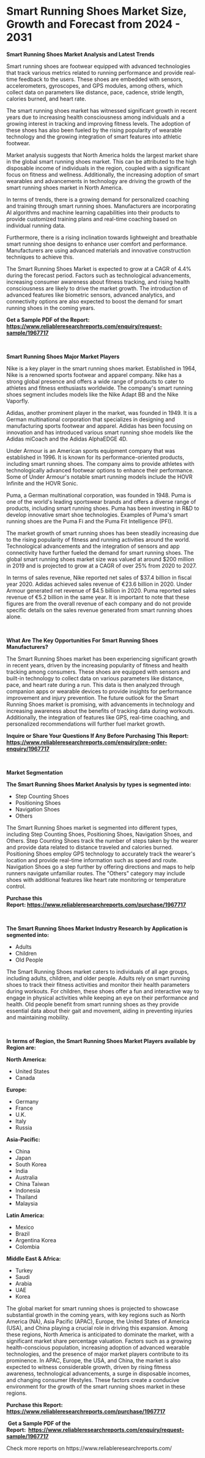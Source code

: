 <p><h1>Smart Running Shoes Market Size, Growth and Forecast from 2024 - 2031</h1></p><p><strong>Smart Running Shoes Market Analysis and Latest Trends</strong></p>
<p><p>Smart running shoes are footwear equipped with advanced technologies that track various metrics related to running performance and provide real-time feedback to the users. These shoes are embedded with sensors, accelerometers, gyroscopes, and GPS modules, among others, which collect data on parameters like distance, pace, cadence, stride length, calories burned, and heart rate.</p><p>The smart running shoes market has witnessed significant growth in recent years due to increasing health consciousness among individuals and a growing interest in tracking and improving fitness levels. The adoption of these shoes has also been fueled by the rising popularity of wearable technology and the growing integration of smart features into athletic footwear.</p><p>Market analysis suggests that North America holds the largest market share in the global smart running shoes market. This can be attributed to the high disposable income of individuals in the region, coupled with a significant focus on fitness and wellness. Additionally, the increasing adoption of smart wearables and advancements in technology are driving the growth of the smart running shoes market in North America.</p><p>In terms of trends, there is a growing demand for personalized coaching and training through smart running shoes. Manufacturers are incorporating AI algorithms and machine learning capabilities into their products to provide customized training plans and real-time coaching based on individual running data.</p><p>Furthermore, there is a rising inclination towards lightweight and breathable smart running shoe designs to enhance user comfort and performance. Manufacturers are using advanced materials and innovative construction techniques to achieve this.</p><p>The Smart Running Shoes Market is expected to grow at a CAGR of 4.4% during the forecast period. Factors such as technological advancements, increasing consumer awareness about fitness tracking, and rising health consciousness are likely to drive the market growth. The introduction of advanced features like biometric sensors, advanced analytics, and connectivity options are also expected to boost the demand for smart running shoes in the coming years.</p></p>
<p><strong>Get a Sample PDF of the Report:&nbsp; <a href="https://www.reliableresearchreports.com/enquiry/request-sample/1967717">https://www.reliableresearchreports.com/enquiry/request-sample/1967717</a></strong></p>
<p>&nbsp;</p>
<p><strong>Smart Running Shoes Major Market Players</strong></p>
<p><p>Nike is a key player in the smart running shoes market. Established in 1964, Nike is a renowned sports footwear and apparel company. Nike has a strong global presence and offers a wide range of products to cater to athletes and fitness enthusiasts worldwide. The company's smart running shoes segment includes models like the Nike Adapt BB and the Nike Vaporfly.</p><p>Adidas, another prominent player in the market, was founded in 1949. It is a German multinational corporation that specializes in designing and manufacturing sports footwear and apparel. Adidas has been focusing on innovation and has introduced various smart running shoe models like the Adidas miCoach and the Adidas AlphaEDGE 4D.</p><p>Under Armour is an American sports equipment company that was established in 1996. It is known for its performance-oriented products, including smart running shoes. The company aims to provide athletes with technologically advanced footwear options to enhance their performance. Some of Under Armour's notable smart running models include the HOVR Infinite and the HOVR Sonic.</p><p>Puma, a German multinational corporation, was founded in 1948. Puma is one of the world's leading sportswear brands and offers a diverse range of products, including smart running shoes. Puma has been investing in R&D to develop innovative smart shoe technologies. Examples of Puma's smart running shoes are the Puma Fi and the Puma Fit Intelligence (PFI).</p><p>The market growth of smart running shoes has been steadily increasing due to the rising popularity of fitness and running activities around the world. Technological advancements and the integration of sensors and app connectivity have further fueled the demand for smart running shoes. The global smart running shoes market size was valued at around $200 million in 2019 and is projected to grow at a CAGR of over 25% from 2020 to 2027.</p><p>In terms of sales revenue, Nike reported net sales of $37.4 billion in fiscal year 2020. Adidas achieved sales revenue of €23.6 billion in 2020. Under Armour generated net revenue of $4.5 billion in 2020. Puma reported sales revenue of €5.2 billion in the same year. It is important to note that these figures are from the overall revenue of each company and do not provide specific details on the sales revenue generated from smart running shoes alone.</p></p>
<p>&nbsp;</p>
<p><strong>What Are The Key Opportunities For Smart Running Shoes Manufacturers?</strong></p>
<p><p>The Smart Running Shoes market has been experiencing significant growth in recent years, driven by the increasing popularity of fitness and health tracking among consumers. These shoes are equipped with sensors and built-in technology to collect data on various parameters like distance, pace, and heart rate during a run. This data is then analyzed through companion apps or wearable devices to provide insights for performance improvement and injury prevention. The future outlook for the Smart Running Shoes market is promising, with advancements in technology and increasing awareness about the benefits of tracking data during workouts. Additionally, the integration of features like GPS, real-time coaching, and personalized recommendations will further fuel market growth.</p></p>
<p><strong>Inquire or Share Your Questions If Any Before Purchasing This Report: <a href="https://www.reliableresearchreports.com/enquiry/pre-order-enquiry/1967717">https://www.reliableresearchreports.com/enquiry/pre-order-enquiry/1967717</a></strong></p>
<p>&nbsp;</p>
<p><strong>Market Segmentation</strong></p>
<p><strong>The Smart Running Shoes Market Analysis by types is segmented into:</strong></p>
<p><ul><li>Step Counting Shoes</li><li>Positioning Shoes</li><li>Navigation Shoes</li><li>Others</li></ul></p>
<p><p>The Smart Running Shoes market is segmented into different types, including Step Counting Shoes, Positioning Shoes, Navigation Shoes, and Others. Step Counting Shoes track the number of steps taken by the wearer and provide data related to distance traveled and calories burned. Positioning Shoes employ GPS technology to accurately track the wearer's location and provide real-time information such as speed and route. Navigation Shoes go a step further by offering directions and maps to help runners navigate unfamiliar routes. The "Others" category may include shoes with additional features like heart rate monitoring or temperature control.</p></p>
<p><strong>Purchase this Report:&nbsp;<a href="https://www.reliableresearchreports.com/purchase/1967717">https://www.reliableresearchreports.com/purchase/1967717</a></strong></p>
<p>&nbsp;</p>
<p><strong>The Smart Running Shoes Market Industry Research by Application is segmented into:</strong></p>
<p><ul><li>Adults</li><li>Children</li><li>Old People</li></ul></p>
<p><p>The Smart Running Shoes market caters to individuals of all age groups, including adults, children, and older people. Adults rely on smart running shoes to track their fitness activities and monitor their health parameters during workouts. For children, these shoes offer a fun and interactive way to engage in physical activities while keeping an eye on their performance and health. Old people benefit from smart running shoes as they provide essential data about their gait and movement, aiding in preventing injuries and maintaining mobility.</p></p>
<p>&nbsp;</p>
<p><strong>In terms of Region, the Smart Running Shoes Market Players available by Region are:</strong></p>
<p>
    <p> <strong> North America: </strong>
        <ul>
            <li>United States</li>
            <li>Canada</li>
        </ul>
        </p> 
    <p> <strong> Europe: </strong>
        <ul>
            <li>Germany</li>
            <li>France</li>
            <li>U.K.</li>
            <li>Italy</li>
            <li>Russia</li>
        </ul>
        </p> 
    <p> <strong> Asia-Pacific: </strong>
        <ul>
            <li>China</li>
            <li>Japan</li>
            <li>South Korea</li>
            <li>India</li>
            <li>Australia</li>
            <li>China Taiwan</li>
            <li>Indonesia</li>
            <li>Thailand</li>
            <li>Malaysia</li>
        </ul>
        </p> 
    <p> <strong> Latin America: </strong>
        <ul>
            <li>Mexico</li>
            <li>Brazil</li>
            <li>Argentina Korea</li>
            <li>Colombia</li>
        </ul>
        </p> 
    <p> <strong> Middle East & Africa: </strong>
        <ul>
            <li>Turkey</li>
            <li>Saudi</li>
            <li>Arabia</li>
            <li>UAE</li>
            <li>Korea</li>
        </ul>
    </p>
    </p>
<p><p>The global market for smart running shoes is projected to showcase substantial growth in the coming years, with key regions such as North America (NA), Asia Pacific (APAC), Europe, the United States of America (USA), and China playing a crucial role in driving this expansion. Among these regions, North America is anticipated to dominate the market, with a significant market share percentage valuation. Factors such as a growing health-conscious population, increasing adoption of advanced wearable technologies, and the presence of major market players contribute to its prominence. In APAC, Europe, the USA, and China, the market is also expected to witness considerable growth, driven by rising fitness awareness, technological advancements, a surge in disposable incomes, and changing consumer lifestyles. These factors create a conducive environment for the growth of the smart running shoes market in these regions.</p></p>
<p><strong>Purchase this Report: <a href="https://www.reliableresearchreports.com/purchase/1967717">https://www.reliableresearchreports.com/purchase/1967717</a></strong></p>
<p>&nbsp;<strong>Get a Sample PDF of the Report:&nbsp;&nbsp;<a href="https://www.reliableresearchreports.com/enquiry/request-sample/1967717">https://www.reliableresearchreports.com/enquiry/request-sample/1967717</a></strong></p>
<p><strong></strong></p>
<p>Check more reports on https://www.reliableresearchreports.com/</p>